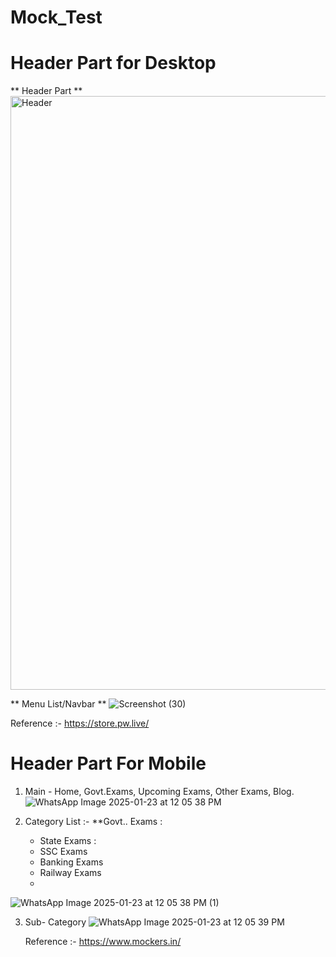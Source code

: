 # Mock_Test

# Header Part for Desktop

** Header Part **
<img width="950" alt="Header" src="https://github.com/user-attachments/assets/04a6783c-bcbb-4ef6-ab9d-ad9b6ba89356" />

** Menu List/Navbar **
![Screenshot (30)](https://github.com/user-attachments/assets/f406e096-e864-4ff6-aa6c-b48bef4dc40c)

Reference :- https://store.pw.live/

# Header Part For Mobile

1) Main - Home, Govt.Exams, Upcoming Exams, Other Exams, Blog.
![WhatsApp Image 2025-01-23 at 12 05 38 PM](https://github.com/user-attachments/assets/ecf61d66-36cd-4bac-8ff3-e309df6bf877)

   
2) Category List :-
   **Govt.. Exams :
   - State Exams :
   - SSC Exams
   - Banking Exams
   - Railway Exams
   - 

![WhatsApp Image 2025-01-23 at 12 05 38 PM (1)](https://github.com/user-attachments/assets/bd3655b5-33e3-40e0-a437-f5b393428551)

3) Sub- Category
   ![WhatsApp Image 2025-01-23 at 12 05 39 PM](https://github.com/user-attachments/assets/4908c364-6089-4e68-b25e-bcba5837edc1)

   Reference :- https://www.mockers.in/



